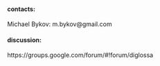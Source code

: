   <h4>contacts:</h4>
  <p>Michael Bykov: m.bykov@gmail.com</p>
  <h4>discussion:</h4>
  <p class="external">https://groups.google.com/forum/#!forum/diglossa</p>
